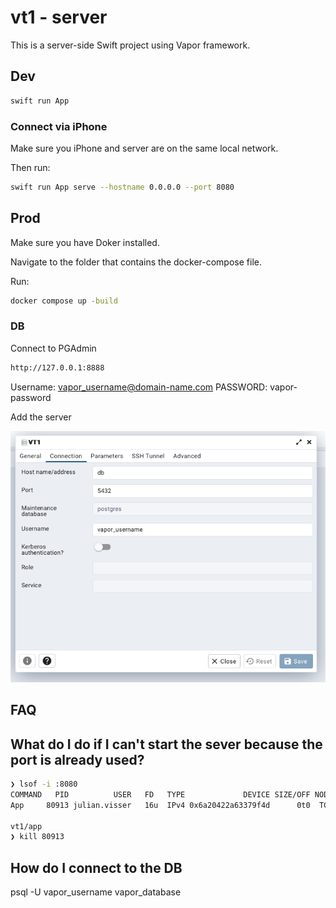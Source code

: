 # vt1 - server

This is a server-side Swift project using Vapor framework.

## Dev

```bash
swift run App
```

### Connect via iPhone

Make sure you iPhone and server are on the same local network.

Then run:

```bash
swift run App serve --hostname 0.0.0.0 --port 8080
```

## Prod

Make sure you have Doker installed.

Navigate to the folder that contains the docker-compose file.

Run:

```bash
docker compose up -build
```

### DB

Connect to PGAdmin

```bash
http://127.0.0.1:8888
```

Username: vapor_username@domain-name.com
PASSWORD: vapor-password

Add the server

![pgadmin](../img/pgadmin-server.png)


## FAQ

## What do I do if I can't start the sever because the port is already used?

```bash
❯ lsof -i :8080
COMMAND   PID          USER   FD   TYPE             DEVICE SIZE/OFF NODE NAME
App     80913 julian.visser   16u  IPv4 0x6a20422a63379f4d      0t0  TCP *:http-alt (LISTEN)

vt1/app
❯ kill 80913
```
## How do I connect to the DB

psql -U vapor_username vapor_database